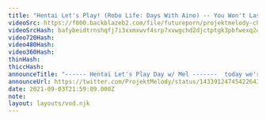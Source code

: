 ```yaml
---
title: "Hentai Let's Play! (Robo Life: Days With Aino) -- You Won't Last 900 Seconds!!!"
videoSrc: https://f000.backblazeb2.com/file/futureporn/projektmelody-chaturbate-2021-09-03.mp4
videoSrcHash: bafybeidtrnshqfj7i3xxmxwvf4srp7xvwgchd2djctptgk3pbfwexq2o4y
video720Hash: 
video480Hash: 
video360Hash: 
thinHash: 
thiccHash: 
announceTitle: "------ Hentai Let's Play Day w/ Mel -------  today we're playing: \"Robolife-Days with Aino\"  #NotSponsoredJustHorny"
announceUrl: https://twitter.com/ProjektMelody/status/1433912474542264321
date: 2021-09-03T21:59:09.000Z
note: 
layout: layouts/vod.njk
---
```

